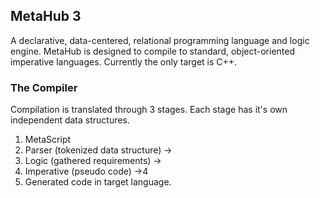 ## MetaHub 3 ##

A declarative, data-centered, relational programming language and logic engine.
MetaHub is designed to compile to standard, object-oriented imperative languages.
Currently the only target is C++.

### The Compiler ###

Compilation is translated through 3 stages.  Each stage has it's own independent data structures.

1. MetaScript
2. Parser (tokenized data structure) ->
3. Logic (gathered requirements) ->
4. Imperative (pseudo code) ->4
5. Generated code in target language.